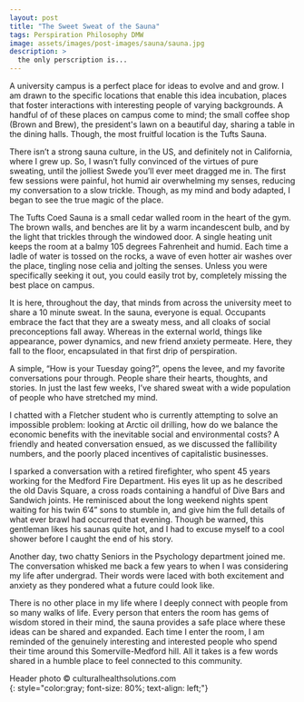 ```yaml
---
layout: post
title: "The Sweet Sweat of the Sauna"
tags: Perspiration Philosophy DMW
image: assets/images/post-images/sauna/sauna.jpg
description: >
  the only perscription is...
---
```


A university campus is a perfect place for ideas to evolve and and grow. I am drawn to the specific locations that enable this idea incubation, places that foster interactions with interesting people of varying backgrounds. A handful of of these places on campus come to mind; the small coffee shop (Brown and Brew), the president's lawn on a beautiful day, sharing a table in the dining halls. Though, the most fruitful location is the Tufts Sauna.

There isn’t a strong sauna culture, in the US, and definitely not in California, where I grew up. So, I wasn’t fully convinced of the virtues of pure sweating, until the jolliest Swede you’ll ever meet dragged me in. The first few sessions were painful, hot humid air overwhelming my senses, reducing my conversation to a slow trickle. Though, as my mind and body adapted, I began to see the true magic of the place. 

The Tufts Coed Sauna is a small cedar walled room in the heart of the gym. The brown walls, and benches are lit by a warm incandescent bulb, and by the light that trickles through the windowed door. A single heating unit keeps the room at a balmy 105 degrees Fahrenheit and humid. Each time a ladle of water is tossed on the rocks, a wave of even hotter air washes over the place, tingling nose celia and jolting the senses. Unless you were specifically seeking it out, you could easily trot by, completely missing the best place on campus. 

It is here, throughout the day, that minds from across the university meet to share a 10 minute sweat. In the sauna, everyone is equal. Occupants embrace the fact that they are a sweaty mess, and all cloaks of social preconceptions fall away. Whereas in the external world, things like appearance, power dynamics, and new friend anxiety permeate. Here, they fall to the floor, encapsulated in that first drip of perspiration. 

A simple, “How is your Tuesday going?”, opens the levee, and my favorite conversations pour through. People share their hearts, thoughts, and stories. In just the last few weeks, I’ve shared sweat with a wide population of people who have stretched my mind. 

I chatted with a Fletcher student who is currently attempting to solve an impossible problem: looking at Arctic oil drilling, how do we balance the economic benefits with the inevitable social and environmental costs? A friendly and heated conversation ensued, as we discussed the fallibility numbers, and the poorly placed incentives of capitalistic businesses. 

I sparked a conversation with a retired firefighter, who spent 45 years working for the Medford Fire Department. His eyes lit up as he described the old Davis Square, a cross roads containing a handful of Dive Bars and Sandwich joints. He reminisced about the long weekend nights spent  waiting for his twin 6’4” sons to stumble in, and give him the full details of what ever brawl had occurred that evening. Though be warned, this gentleman likes his saunas quite hot, and I had to excuse myself to a cool shower before I caught the end of his story. 

Another day, two chatty Seniors in the Psychology department joined me. The conversation whisked me back a few years to when I was considering my life after undergrad. Their words were laced with both excitement and anxiety as they pondered what a future could look like. 

There is no other place in my life where I deeply connect with people from so many walks of life. Every person that enters the room has gems of wisdom stored in their mind, the sauna provides a safe place where these ideas can be shared and expanded. Each time I enter the room, I am reminded of the genuinely interesting and interested people who spend their time around this Somerville-Medford hill. All it takes is a few words shared in a humble place to feel connected to this community.

Header photo &copy; culturalhealthsolutions.com<br>
{: style="color:gray; font-size: 80%; text-align: left;"}